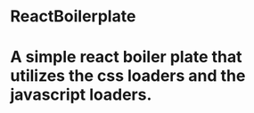 # ReactBoilerplate
# A simple react boiler plate that utilizes the css loaders and the javascript loaders.
